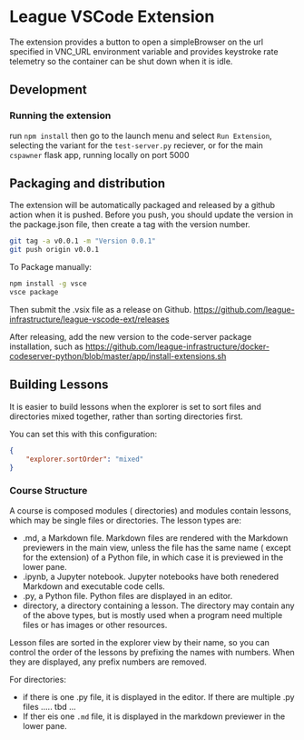 

# League VSCode Extension

The extension provides a button to open a simpleBrowser on the url specified in VNC_URL environment variable and provides keystroke rate telemetry so the container can be shut down when it is idle. 


## Development

### Running the extension

run `npm install` then go to the launch menu and select `Run Extension`, selecting the variant for the  `test-server.py`  reciever, or for the main `cspawner` flask app, 
running locally on port 5000

## Packaging and distribution

The extension will be automatically packaged and released by a github action
when it is pushed. Before you push, you should update the version in the
package.json file, then create a tag with the version number. 

```bash
git tag -a v0.0.1 -m "Version 0.0.1"
git push origin v0.0.1
```

To Package manually: 

```bash
npm install -g vsce
vsce package
```

Then submit the .vsix file as a release on Github. 
https://github.com/league-infrastructure/league-vscode-ext/releases

After releasing, add the new version to the code-server package installation, such 
as https://github.com/league-infrastructure/docker-codeserver-python/blob/master/app/install-extensions.sh

## Building Lessons

It is easier  to build lessons when the explorer is set to sort files and
directories mixed together, rather than sorting directories first.

You can set this with this configuration: 

```json
{
	"explorer.sortOrder": "mixed"
}
```


### Course Structure

A course is composed modules ( directories) and modules contain lessons, which
may be single files or directories. The lesson types are: 

* .md, a Markdown file. Markdown files are rendered with the Markdown previewers
  in the main view, unless the file has the same name ( except for the
  extension) of a Python file, in which case it is previewed in the lower pane.  
* .ipynb, a Jupyter notebook. Jupyter notebooks have both renedered Markdown and executable code cells. 
* .py, a Python file. Python files are displayed in an editor. 
* directory, a directory containing a lesson. The directory may contain any of
  the above types, but is mostly used when a program need multiple files or has
  images or other resources.


Lesson files are sorted in the explorer view by their name, so you can control 
the order of the lessons by prefixing the names with numbers. When they are displayed, any
prefix numbers are removed.

For directories:

* if there is one .py file, it is displayed in the editor. If there are multiple .py files ..... tbd ... 
* If ther eis one `.md` file, it is displayed in the markdown previewer in the lower pane. 
  
